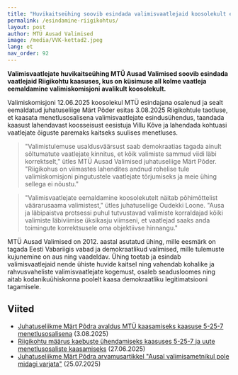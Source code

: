 ```yaml
---
title: "Huvikaitseühing soovib esindada valimisvaatlejaid koosolekult eemaldamise kaasuses"
permalink: /esindamine-riigikohtus/
layout: post
author: MTÜ Ausad Valimised
image: /media/VVK-kettad2.jpeg
lang: et
nav_order: 92
---
```


__Valimisvaatlejate huvikaitseühing MTÜ Ausad Valimised soovib esindada vaatlejaid Riigikohtu kaasuses, kus on küsimuse all kolme vaatleja eemaldamine valimiskomisjoni avalikult koosolekult.__

Valimiskomisjoni 12.06.2025 koosolekul MTÜ esindajana osalenud ja sealt eemaldatud juhatuseliige Märt Põder esitas 3.08.2025 Riigikohtule taotluse, et kaasata menetlusosalisena valimisvaatlejate esindusühendus, taandada kaasust lahendavast koosseisust eesistuja Villu Kõve ja lahendada kohtuasi vaatlejate õiguste paremaks kaitseks suulises menetluses.

> "Valimistulemuse usaldusväärsust saab demokraatias tagada ainult sõltumatute vaatlejate kinnitus, et kõik valimiste sammud viidi läbi korrektselt," ütles MTÜ Ausad Valimised juhatuseliige Märt Põder. "Riigikohus on viimastes lahendites andnud rohelise tule valimiskomisjoni pingutustele vaatlejate tõrjumiseks ja meie ühing sellega ei nõustu."

> "Valimisvaatlejate eemaldamine koosolekutelt näitab põhimõttelist väärarusaama valimistest," ütles juhatuseliige Oudekki Loone. "Ausa ja läbipaistva protsessi puhul tutvustavad valimiste korraldajad kõiki valimiste läbiviimise üksikasju viimseni, et vaatlejad saaks anda toimingute korrektsusele oma objektiivse hinnangu."

MTÜ Ausad Valimised on 2012. aastal asutatud ühing, mille eesmärk on tagada Eesti Vabariigis vabad ja demokraatlikud valimised, mille tulemuste kujunemine on aus ning vaadeldav. Ühing toetab ja esindab valimisvaatlejaid nende ühiste huvide kaitsel ning vahendab kohalike ja rahvusvaheliste valimisvaatlejate kogemust, osaleb seadusloomes ning aitab kodanikuühiskonna poolelt kaasa demokraatliku legitimatsiooni tagamisele.

## Viited

* [Juhatuseliikme Märt Põdra avaldus MTÜ kaasamiseks kaasuse 5-25-7 menetlusosalisena](https://p6drad-teel.net/~p6der/kaebus5/valimiskaebus_2025_4_avaldus.pdf) (3.08.2025)  
* [Riigikohtu määrus kaebuste ühendamiseks kaasuses 5-25-7 ja uute menetlusosaliste kaasamiseks](https://www.riigikohus.ee/et/lahendid/?asjaNr=5-25-7/4) (27.06.2025)  
* [Juhatuseliikme Märt Põdra arvamusartikkel "Ausal valimisametnikul pole midagi varjata"](https://www.err.ee/1609753635/mart-poder-ausal-valimisametnikul-pole-midagi-varjata) (25.07.2025)  
